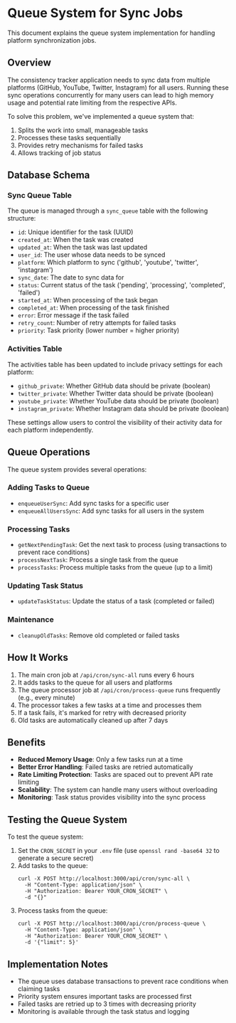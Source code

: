 # Queue System for Sync Jobs

This document explains the queue system implementation for handling platform synchronization jobs.

## Overview

The consistency tracker application needs to sync data from multiple platforms (GitHub, YouTube, Twitter, Instagram) for all users. Running these sync operations concurrently for many users can lead to high memory usage and potential rate limiting from the respective APIs.

To solve this problem, we've implemented a queue system that:

1. Splits the work into small, manageable tasks
2. Processes these tasks sequentially
3. Provides retry mechanisms for failed tasks
4. Allows tracking of job status

## Database Schema

### Sync Queue Table

The queue is managed through a `sync_queue` table with the following structure:

- `id`: Unique identifier for the task (UUID)
- `created_at`: When the task was created
- `updated_at`: When the task was last updated
- `user_id`: The user whose data needs to be synced
- `platform`: Which platform to sync ('github', 'youtube', 'twitter', 'instagram')
- `sync_date`: The date to sync data for
- `status`: Current status of the task ('pending', 'processing', 'completed', 'failed')
- `started_at`: When processing of the task began
- `completed_at`: When processing of the task finished
- `error`: Error message if the task failed
- `retry_count`: Number of retry attempts for failed tasks
- `priority`: Task priority (lower number = higher priority)

### Activities Table 

The activities table has been updated to include privacy settings for each platform:

- `github_private`: Whether GitHub data should be private (boolean)
- `twitter_private`: Whether Twitter data should be private (boolean)
- `youtube_private`: Whether YouTube data should be private (boolean)
- `instagram_private`: Whether Instagram data should be private (boolean)

These settings allow users to control the visibility of their activity data for each platform independently.

## Queue Operations

The queue system provides several operations:

### Adding Tasks to Queue

- `enqueueUserSync`: Add sync tasks for a specific user
- `enqueueAllUsersSync`: Add sync tasks for all users in the system

### Processing Tasks

- `getNextPendingTask`: Get the next task to process (using transactions to prevent race conditions)
- `processNextTask`: Process a single task from the queue
- `processTasks`: Process multiple tasks from the queue (up to a limit)

### Updating Task Status

- `updateTaskStatus`: Update the status of a task (completed or failed)

### Maintenance

- `cleanupOldTasks`: Remove old completed or failed tasks

## How It Works

1. The main cron job at `/api/cron/sync-all` runs every 6 hours
2. It adds tasks to the queue for all users and platforms
3. The queue processor job at `/api/cron/process-queue` runs frequently (e.g., every minute)
4. The processor takes a few tasks at a time and processes them
5. If a task fails, it's marked for retry with decreased priority
6. Old tasks are automatically cleaned up after 7 days

## Benefits

- **Reduced Memory Usage**: Only a few tasks run at a time
- **Better Error Handling**: Failed tasks are retried automatically
- **Rate Limiting Protection**: Tasks are spaced out to prevent API rate limiting
- **Scalability**: The system can handle many users without overloading
- **Monitoring**: Task status provides visibility into the sync process

## Testing the Queue System

To test the queue system:

1. Set the `CRON_SECRET` in your `.env` file (use `openssl rand -base64 32` to generate a secure secret)
2. Add tasks to the queue:
   ```
   curl -X POST http://localhost:3000/api/cron/sync-all \
     -H "Content-Type: application/json" \
     -H "Authorization: Bearer YOUR_CRON_SECRET" \
     -d "{}"
   ```
3. Process tasks from the queue:
   ```
   curl -X POST http://localhost:3000/api/cron/process-queue \
     -H "Content-Type: application/json" \
     -H "Authorization: Bearer YOUR_CRON_SECRET" \
     -d '{"limit": 5}'
   ```

## Implementation Notes

- The queue uses database transactions to prevent race conditions when claiming tasks
- Priority system ensures important tasks are processed first
- Failed tasks are retried up to 3 times with decreasing priority
- Monitoring is available through the task status and logging 